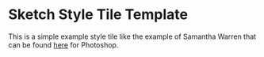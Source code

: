 # Sketch Style Tile Template

This is a simple example style tile like
the example of Samantha Warren that can be 
found [here](http://styletil.es) for Photoshop.


